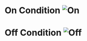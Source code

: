 # On Condition ![On](https://user-images.githubusercontent.com/102800244/164712785-73128f2e-f5dc-4ba3-aa57-c25cc7c631ef.png)
# Off Condition ![Off](https://user-images.githubusercontent.com/102800244/164712929-0cf4b169-b404-4175-b44b-201c8d7af442.png)
